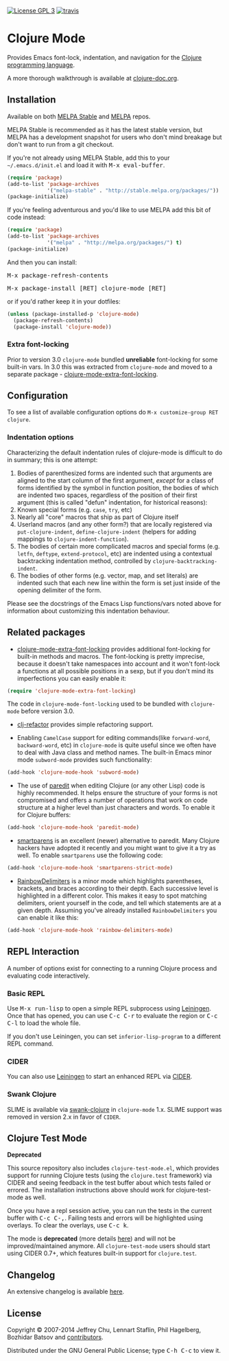 [![License GPL 3][badge-license]][copying]
[![travis][badge-travis]][travis]

# Clojure Mode

Provides Emacs font-lock, indentation, and navigation for the
[Clojure programming language](http://clojure.org).

A more thorough walkthrough is available at [clojure-doc.org](http://clojure-doc.org/articles/tutorials/emacs.html).

## Installation

Available on both [MELPA Stable][] and
[MELPA][] repos.

MELPA Stable is recommended as it has the latest stable version, but
MELPA has a development snapshot for users who don't mind breakage but
don't want to run from a git checkout.

If you're not already using MELPA Stable, add this to your
`~/.emacs.d/init.el` and load it with <kbd>M-x eval-buffer</kbd>.

```el
(require 'package)
(add-to-list 'package-archives
             '("melpa-stable" . "http://stable.melpa.org/packages/"))
(package-initialize)
```

If you're feeling adventurous and you'd like to use MELPA add this bit
of code instead:

```el
(require 'package)
(add-to-list 'package-archives
             '("melpa" . "http://melpa.org/packages/") t)
(package-initialize)
```

And then you can install:

<kbd>M-x package-refresh-contents</kbd>

<kbd>M-x package-install [RET] clojure-mode [RET]</kbd>

or if you'd rather keep it in your dotfiles:

```el
(unless (package-installed-p 'clojure-mode)
  (package-refresh-contents)
  (package-install 'clojure-mode))
```

### Extra font-locking

Prior to version 3.0 `clojure-mode` bundled **unreliable**
font-locking for some built-in vars.  In 3.0 this was extracted from
`clojure-mode` and moved to a separate package -
[clojure-mode-extra-font-locking][].

## Configuration

To see a list of available configuration options do `M-x customize-group RET clojure`.

### Indentation options

Characterizing the default indentation rules of clojure-mode is difficult to do
in summary; this is one attempt:

1. Bodies of parenthesized forms are indented such that arguments are aligned to
  the start column of the first argument, _except_ for a class of forms
  identified by the symbol in function position, the bodies of which are
  indented two spaces, regardless of the position of their first argument (this
  is called "defun" indentation, for historical reasons):
  1. Known special forms (e.g. `case`, `try`, etc)
  2. Nearly all "core" macros that ship as part of Clojure itself
  3. Userland macros (and any other form?) that are locally registered via
  `put-clojure-indent`, `define-clojure-indent` (helpers for adding mappings to
  `clojure-indent-function`).
2. The bodies of certain more complicated macros and special forms
  (e.g. `letfn`, `deftype`, `extend-protocol`, etc) are indented using a
  contextual backtracking indentation method, controlled by
  `clojure-backtracking-indent`.
3. The bodies of other forms (e.g. vector, map, and set literals) are indented
  such that each new line within the form is set just inside of the opening
  delimiter of the form.

Please see the docstrings of the Emacs Lisp functions/vars noted above for
information about customizing this indentation behaviour.

## Related packages

* [clojure-mode-extra-font-locking][] provides additional font-locking
for built-in methods and macros.  The font-locking is pretty
imprecise, because it doesn't take namespaces into account and it
won't font-lock a functions at all possible positions in a sexp, but
if you don't mind its imperfections you can easily enable it:

```el
(require 'clojure-mode-extra-font-locking)
```

The code in `clojure-mode-font-locking` used to be bundled with
`clojure-mode` before version 3.0.

* [clj-refactor][] provides simple refactoring support.

* Enabling `CamelCase` support for editing commands(like
`forward-word`, `backward-word`, etc) in `clojure-mode` is quite
useful since we often have to deal with Java class and method
names. The built-in Emacs minor mode `subword-mode` provides such
functionality:

```el
(add-hook 'clojure-mode-hook 'subword-mode)
```

* The use of [paredit][] when editing Clojure (or any other Lisp) code
is highly recommended. It helps ensure the structure of your forms is
not compromised and offers a number of operations that work on code
structure at a higher level than just characters and words. To enable
it for Clojure buffers:

```el
(add-hook 'clojure-mode-hook 'paredit-mode)
```

* [smartparens][] is an excellent
  (newer) alternative to paredit. Many Clojure hackers have adopted it
  recently and you might want to give it a try as well. To enable
  `smartparens` use the following code:

```el
(add-hook 'clojure-mode-hook 'smartparens-strict-mode)
```

* [RainbowDelimiters][] is a
  minor mode which highlights parentheses, brackets, and braces
  according to their depth. Each successive level is highlighted in a
  different color. This makes it easy to spot matching delimiters,
  orient yourself in the code, and tell which statements are at a
  given depth. Assuming you've already installed `RainbowDelimiters` you can
  enable it like this:

```el
(add-hook 'clojure-mode-hook 'rainbow-delimiters-mode)
```

## REPL Interaction

A number of options exist for connecting to a running Clojure process
and evaluating code interactively.

### Basic REPL

Use <kbd>M-x run-lisp</kbd> to open a simple REPL subprocess using
[Leiningen][]. Once that has
opened, you can use <kbd>C-c C-r</kbd> to evaluate the region or
<kbd>C-c C-l</kbd> to load the whole file.

If you don't use Leiningen, you can set `inferior-lisp-program` to
a different REPL command.

### CIDER

You can also use [Leiningen][] to start an
enhanced REPL via [CIDER][].

### Swank Clojure

SLIME is available via
[swank-clojure][] in `clojure-mode` 1.x.
SLIME support was removed in version 2.x in favor of `CIDER`.

## Clojure Test Mode

**Deprecated**

This source repository also includes `clojure-test-mode.el`, which
provides support for running Clojure tests (using the `clojure.test`
framework) via CIDER and seeing feedback in the test buffer about
which tests failed or errored. The installation instructions above
should work for clojure-test-mode as well.

Once you have a repl session active, you can run the tests in the
current buffer with <kbd>C-c C-,</kbd>. Failing tests and errors will be
highlighted using overlays. To clear the overlays, use <kbd>C-c k</kbd>.

The mode is **deprecated** (more details
[here](https://github.com/clojure-emacs/clojure-mode/issues/214)) and
will not be improved/maintained anymore. All `clojure-test-mode` users
should start using CIDER 0.7+, which features built-in support for `clojure.test`.

## Changelog

An extensive changelog is available [here](CHANGELOG.md).

## License

Copyright © 2007-2014 Jeffrey Chu, Lennart Staflin, Phil Hagelberg, Bozhidar Batsov
and [contributors][].

Distributed under the GNU General Public License; type <kbd>C-h C-c</kbd> to view it.

[badge-license]: https://img.shields.io/badge/license-GPL_3-green.svg
[COPYING]: http://www.gnu.org/copyleft/gpl.html
[badge-travis]: https://travis-ci.org/clojure-emacs/clojure-mode.svg?branch=master
[travis]: https://travis-ci.org/clojure-emacs/clojure-mode
[swank-clojure]: http://github.com/technomancy/swank-clojure
[CIDER]: https://github.com/clojure-emacs/cider
[Leiningen]: http://leiningen.org
[contributors]: https://github.com/clojure-emacs/clojure-mode/contributors
[melpa]: http://melpa.org
[melpa stable]: http://stable.melpa.org
[clojure-mode-extra-font-locking]: https://github.com/clojure-emacs/clojure-mode/blob/master/clojure-mode-extra-font-locking.el
[clj-refactor]: https://github.com/clojure-emacs/clj-refactor.el
[paredit]: http://mumble.net/~campbell/emacs/paredit.html
[smartparens]: https://github.com/Fuco1/smartparens
[RainbowDelimiters]: https://github.com/jlr/rainbow-delimiters
